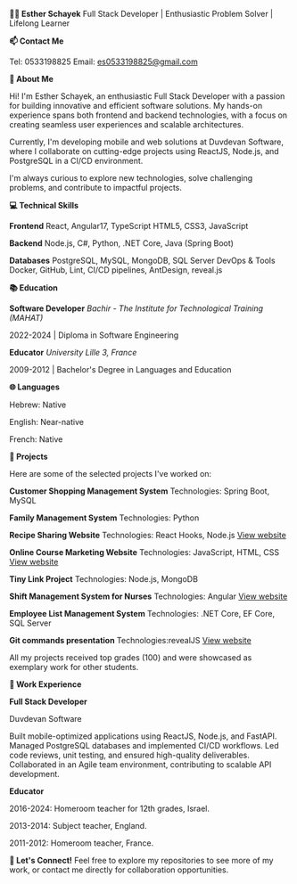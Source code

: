 
**👩‍💻 Esther Schayek**
Full Stack Developer | Enthusiastic Problem Solver | Lifelong Learner

**📫 Contact Me**

Tel: 0533198825
Email: es0533198825@gmail.com

**🌟 About Me**

Hi! I'm Esther Schayek, an enthusiastic Full Stack Developer with a passion for building innovative and efficient software solutions. My hands-on experience spans both frontend and backend technologies, with a focus on creating seamless user experiences and scalable architectures.

Currently, I'm developing mobile and web solutions at Duvdevan Software, where I collaborate on cutting-edge projects using ReactJS, Node.js, and PostgreSQL in a CI/CD environment.

I'm always curious to explore new technologies, solve challenging problems, and contribute to impactful projects.

**💻 Technical Skills**

**Frontend**
React, Angular17, TypeScript
HTML5, CSS3, JavaScript

**Backend**
Node.js, C#, Python, .NET Core, Java (Spring Boot)

**Databases**
PostgreSQL, MySQL, MongoDB, SQL Server
DevOps & Tools
Docker, GitHub, Lint, CI/CD pipelines, AntDesign, reveal.js

**📚 Education**

**Software Developer**
*Bachir - The Institute for Technological Training (MAHAT)*

2022-2024 | Diploma in Software Engineering

**Educator**
*University Lille 3, France*

2009-2012 | Bachelor's Degree in Languages and Education

**🌐 Languages**

Hebrew: Native

English: Near-native

French: Native

**🚀 Projects**

Here are some of the selected projects I've worked on:

**Customer Shopping Management System**
Technologies: Spring Boot, MySQL

**Family Management System**
Technologies: Python

**Recipe Sharing Website**
Technologies: React Hooks, Node.js
[View website](https://estherschayek.github.io/Recipe_project/)

**Online Course Marketing Website**
Technologies: JavaScript, HTML, CSS
[View website](https://estherschayek.github.io/Courses-platform-project/)

**Tiny Link Project**
Technologies: Node.js, MongoDB

**Shift Management System for Nurses**
Technologies: Angular
[View website](URL)

**Employee List Management System**
Technologies: .NET Core, EF Core, SQL Server

**Git commands presentation**
Technologies:revealJS
[View website]( https://estherschayek.github.io/GitCommandsPresentation/)

All my projects received top grades (100) and were showcased as exemplary work for other students.

**🌟 Work Experience**

**Full Stack Developer**

Duvdevan Software

Built mobile-optimized applications using ReactJS, Node.js, and FastAPI.
Managed PostgreSQL databases and implemented CI/CD workflows.
Led code reviews, unit testing, and ensured high-quality deliverables.
Collaborated in an Agile team environment, contributing to scalable API development.

**Educator**

2016-2024: Homeroom teacher for 12th grades, Israel.

2013-2014: Subject teacher, England.

2011-2012: Homeroom teacher, France.

**🌟 Let's Connect!**
Feel free to explore my repositories to see more of my work, or contact me directly for collaboration opportunities.
